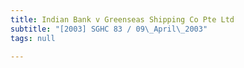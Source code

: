 ```yaml
---
title: Indian Bank v Greenseas Shipping Co Pte Ltd
subtitle: "[2003] SGHC 83 / 09\_April\_2003"
tags: null

---
```


